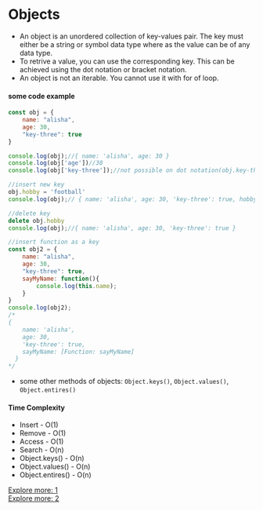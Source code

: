 # Objects

- An object is an unordered collection of key-values pair. The key must either be a string or symbol data type where as the value can be of any data type.
- To retrive a value, you can use the corresponding key. This can be achieved using the dot notation or bracket notation.
- An object is not an iterable. You cannot use it with for of loop.

#### some code example
```javascript
const obj = {
    name: "alisha",
    age: 30,
    "key-three": true
}

console.log(obj);//{ name: 'alisha', age: 30 }
console.log(obj['age'])//30
console.log(obj['key-three']);//not possible on dot notation(obj.key-three) - true

//insert new key
obj.hobby = 'football'
console.log(obj);// { name: 'alisha', age: 30, 'key-three': true, hobby: 'football' }

//delete key
delete obj.hobby
console.log(obj);//{ name: 'alisha', age: 30, 'key-three': true }

//insert function as a key
const obj2 = {
    name: "alisha",
    age: 30,
    "key-three": true,
    sayMyName: function(){
        console.log(this.name);
    }
}
console.log(obj2);
/*
{
    name: 'alisha',
    age: 30,
    'key-three': true,
    sayMyName: [Function: sayMyName]
  }
*/
```

- some other methods of objects: `Object.keys()`, `Object.values()`, `Object.entires()`

#### Time Complexity
- Insert - O(1)
- Remove - O(1)
- Access - O(1)
- Search - O(n)
- Object.keys() - O(n)
- Object.values() - O(n)
- Object.entires() - O(n)

[Explore more: 1](https://github.com/Abhithakur7080/javascript/blob/main/02_basics/03_objects.js)<br>
[Explore more: 2](https://github.com/Abhithakur7080/javascript/blob/main/02_basics/04_objects2.js)

